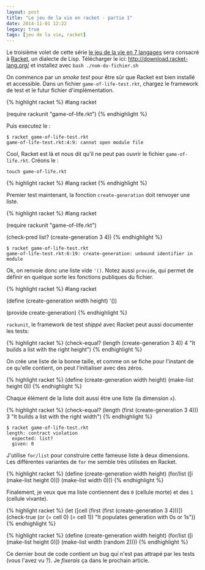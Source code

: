 ```yaml
---
layout: post
title: "Le jeu de la vie en racket - partie 1"
date: 2014-11-01 12:22
legacy: true
tags: [jeu de la vie, racket]
---
```




Le troisième volet de cette série [le jeu de la vie en 7 langages](http://lkdjiin.github.io/blog/2014/10/08/le-jeu-de-la-vie-dans-sept-langages-differents/)
sera consacré à [Racket](http://racket-lang.org/), un dialecte de Lisp.
Télécharger le ici: http://download.racket-lang.org/
et installez avec `bash ./nom-du-fichier.sh`

<!-- more -->

On commence par un *smoke test* pour être sûr que Racket est bien installé et
accessible. Dans un fichier `game-of-life-test.rkt`, chargez le framework de
test et le futur fichier d'implémentation.

{% highlight racket %}
#lang racket

(require rackunit
         "game-of-life.rkt")
{% endhighlight %}

Puis executez le :

    $ racket game-of-life-test.rkt
    game-of-life-test.rkt:4:9: cannot open module file

Cool, Racket est là et nous dit qu'il ne peut pas ouvrir le fichier
`game-of-life.rkt`. Créons le :

    touch game-of-life.rkt

{% highlight racket %}
#lang racket
{% endhighlight %}

Premier test maintenant, la fonction `create-generation` doit renvoyer une
liste.

{% highlight racket %}
#lang racket

(require rackunit
         "game-of-life.rkt")

(check-pred list? (create-generation 3 4))
{% endhighlight %}

    $ racket game-of-life-test.rkt 
    game-of-life-test.rkt:6:19: create-generation: unbound identifier in module

Ok, on renvoie donc une liste vide `'()`. Notez aussi `provide`, qui permet de
définir en quelque sorte les fonctions publiques du fichier.

{% highlight racket %}
#lang racket

(define (create-generation width height)
  '())

(provide create-generation)
{% endhighlight %}

`rackunit`, le framework de test *shippé* avec Racket peut aussi documenter
les tests:

{% highlight racket %}
(check-equal? (length (create-generation 3 4)) 4
              "It builds a list with the right height")
{% endhighlight %}

On crée une liste de la bonne taille, et comme on se fiche pour l'instant de ce
qu'elle contient, on peut l'initialiser avec des zéros.

{% highlight racket %}
(define (create-generation width height)
  (make-list height 0))
{% endhighlight %}

Chaque élément de la liste doit aussi être une liste (la dimension `x`).

{% highlight racket %}
(check-equal? (length (first (create-generation 3 4))) 3
              "It builds a list with the right width")
{% endhighlight %}

    $ racket game-of-life-test.rkt 
    length: contract violation
      expected: list?
      given: 0

J'utilise `for/list` pour construire cette fameuse liste à deux dimensions. Les
différentes variantes de `for` me semble très utilisées en Racket.

{% highlight racket %}
(define (create-generation width height)
  (for/list ([i (make-list height 0)])
            (make-list width 0)))
{% endhighlight %}

Finalement, je veux que ma liste contiennent des `0` (cellule morte) et des
`1` (cellule vivante).

{% highlight racket %}
(let ([cell (first (first (create-generation 3 4)))])
  (check-true (or (= cell 0) (= cell 1))
              "It populates generation with 0s or 1s"))
{% endhighlight %}

{% highlight racket %}
(define (create-generation width height)
  (for/list ([i (make-list height 0)])
            (make-list width (random 2))))
{% endhighlight %}

Ce dernier bout de code contient un bug qui n'est pas attrapé par les
tests (vous l'avez vu ?). Je *fixerais* ça dans le prochain article.




